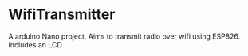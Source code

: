 # WifiTransmitter
A arduino Nano project. Aims to transmit radio over wifi using ESP826.
Includes an LCD
